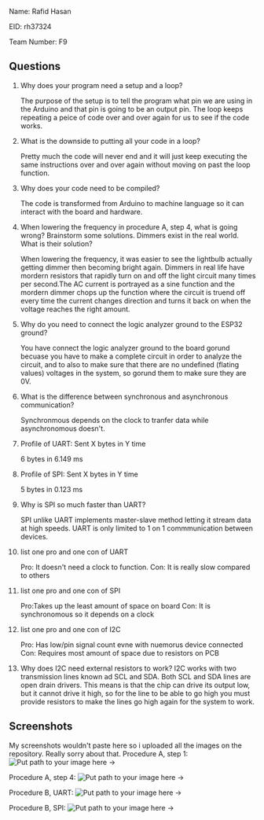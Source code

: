 Name: Rafid Hasan

EID: rh37324

Team Number: F9

## Questions

1. Why does your program need a setup and a loop?

    The purpose of the setup is to tell the program what pin we are using in the Arduino and that pin is going to be an output pin. The loop keeps repeating a peice of code over and over again for us to see if the code works.

2. What is the downside to putting all your code in a loop?

    Pretty much the code will never end and it will just keep executing the same instructions over and over again without moving on past the loop function.

3. Why does your code need to be compiled?

    The code is transformed from Arduino to machine language so it can interact with the board and hardware.

4. When lowering the frequency in procedure A, step 4, what is going wrong? Brainstorm some solutions. Dimmers exist in the real world. What is their solution?

    When lowering the frequency, it was easier to see the lightbulb actually getting dimmer then becoming bright again. Dimmers in real life have mordern resistors that rapidly turn on and off the light circuit many times per second.The AC current is portrayed as  a sine function and the mordern dimmer chops up the function where the circuit is truend off every time the current changes direction and turns it back on when the voltage reaches the right amount.

5. Why do you need to connect the logic analyzer ground to the ESP32 ground?

    You have connect the logic analyzer ground to the board gorund becuase you have to make a complete circuit in order to analyze the circuit, and to also to make sure that there are no undefined (flating values) voltages in the system, so gorund them to make sure they are 0V.

6. What is the difference between synchronous and asynchronous communication?

    Synchronmous depends on the clock to tranfer data while asynchronomous doesn't.

7. Profile of UART: Sent X bytes in Y time 

    6 bytes in 6.149 ms

8. Profile of SPI: Sent X bytes in Y time

    5 bytes in 0.123 ms

9. Why is SPI so much faster than UART?

    SPI unlike UART implements master-slave method letting it stream data at high speeds. UART is only limited to 1 on 1 commmunication between devices.

10. list one pro and one con of UART

    Pro: It doesn't need a clock to function.
    Con: It is really slow compared to others

11. list one pro and one con of SPI

    Pro:Takes up the least amount of space on board
    Con: It is synchronomous so it depends on a clock

12. list one pro and one con of I2C

    Pro: Has low/pin signal count evne with nuemorus device connected
    Con: Requires most amount of space due to resistors on PCB

13. Why does I2C need external resistors to work?
     I2C works with two transmission lines known ad SCL and SDA.
    Both SCL and SDA lines are open drain drivers. This means is that the chip can drive its output low, but it cannot drive it       high, so for the line to be able to go high you must provide resistors to make the lines go high again for the system to work.

## Screenshots
My screenshots wouldn't paste here so i uploaded all the images on the repository. Really sorry about that.
Procedure A, step 1:
![Put path to your image here ->](img/placeholder.png)

Procedure A, step 4:
![Put path to your image here ->](img/placeholder.png)

Procedure B, UART:
![Put path to your image here ->](img/placeholder.png)

Procedure B, SPI:
![Put path to your image here ->](img/placeholder.png)
